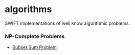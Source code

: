 # algorithms
SWIFT implementations of well know algorithmic problems.


### NP-Complete Problems
* [Subset Sum Problem](https://github.com/Kdan/algorithms/blob/master/NP-Complete/SubsetSumSolver.swift)
